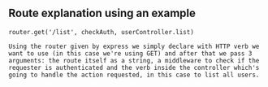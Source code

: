 ## Route explanation using an example

    router.get('/list', checkAuth, userController.list)

    Using the router given by express we simply declare with HTTP verb we
    want to use (in this case we're using GET) and after that we pass 3
    arguments: the route itself as a string, a middleware to check if the
    requester is authenticated and the verb inside the controller which's
    going to handle the action requested, in this case to list all users.
